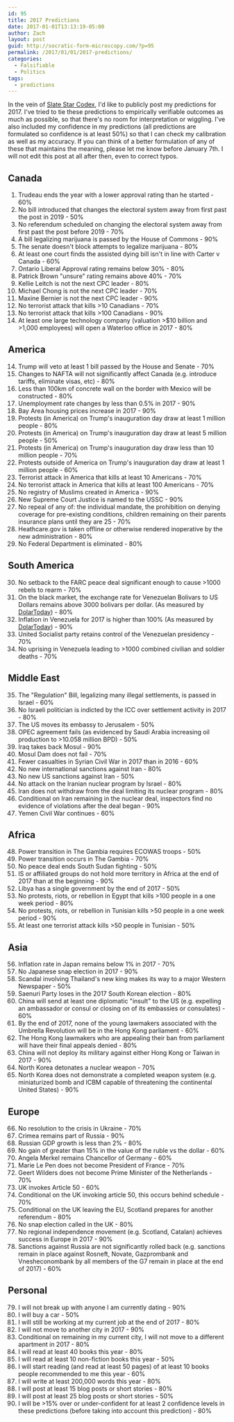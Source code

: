 ```yaml
---
id: 95
title: 2017 Predictions
date: 2017-01-01T13:13:19-05:00
author: Zach
layout: post
guid: http://socratic-form-microscopy.com/?p=95
permalink: /2017/01/01/2017-predictions/
categories:
  - Falsifiable
  - Politics
tags:
  - predictions
---
```


In the vein of <a href="http://slatestarcodex.com/2016/12/31/2016-predictions-calibration-results/">Slate Star Codex</a>, I'd like to publicly post my predictions for 2017. I've tried to tie these predictions to empirically verifiable outcomes as much as possible, so that there's no room for interpretation or wiggling. I've also included my confidence in my predictions (all predictions are formulated so confidence is at least 50%) so that I can check my calibration as well as my accuracy. If you can think of a better formulation of any of these that maintains the meaning, please let me know before January 7th. I will not edit this post at all after then, even to correct typos.

<h2>Canada</h2>
<ol>
 	<li>Trudeau ends the year with a lower approval rating than he started - 60%</li>
 	<li>No bill introduced that changes the electoral system away from first past the post in 2019 - 50%</li>
 	<li>No referendum scheduled on changing the electoral system away from first past the post before 2019 - 70%</li>
 	<li>A bill legalizing marijuana is passed by the House of Commons - 90%</li>
 	<li>The senate doesn't block attempts to legalize marijuana - 80%</li>
 	<li>At least one court finds the assisted dying bill isn't in line with Carter v Canada - 60%</li>
 	<li>Ontario Liberal Approval rating remains below 30% - 80%</li>
 	<li>Patrick Brown "unsure" rating remains above 40% - 70%</li>
 	<li>Kellie Leitch is not the next CPC leader - 80%</li>
 	<li>Michael Chong is not the next CPC leader - 70%</li>
 	<li>Maxine Bernier is not the next CPC leader - 90%</li>
 	<li>No terrorist attack that kills &gt;10 Canadians - 70%</li>
 	<li>No terrorist attack that kills &gt;100 Canadians - 90%</li>
 	<li>At least one large technology company (valuation &gt;$10 billion and &gt;1,000 employees) will open a Waterloo office in 2017 - 80%</li>
</ol>

<!--more-->

<h2>America</h2>
<ol start="14">
 	<li>Trump will veto at least 1 bill passed by the House and Senate - 70%</li>
 	<li>Changes to NAFTA will not significantly affect Canada (e.g. introduce tariffs, eliminate visas, etc) - 80%</li>
 	<li>Less than 100km of concrete wall on the border with Mexico will be constructed - 80%</li>
 	<li>Unemployment rate changes by less than 0.5% in 2017 - 90%</li>
 	<li>Bay Area housing prices increase in 2017 - 90%</li>
 	<li>Protests (in America) on Trump's inauguration day draw at least 1 million people - 80%</li>
 	<li>Protests (in America) on Trump's inauguration day draw at least 5 million people - 50%</li>
 	<li>Protests (in America) on Trump's inauguration day draw less than 10 million people - 70%</li>
 	<li>Protests outside of America on Trump's inauguration day draw at least 1 million people - 60%</li>
 	<li>Terrorist attack in America that kills at least 10 Americans - 70%</li>
 	<li>No terrorist attack in America that kills at least 100 Americans - 70%</li>
 	<li>No registry of Muslims created in America - 90%</li>
 	<li>New Supreme Court Justice is named to the USSC - 90%</li>
 	<li>No repeal of any of: the individual mandate, the prohibition on denying coverage for pre-existing conditions, children remaining on their parents insurance plans until they are 25 - 70%</li>
 	<li>Heathcare.gov is taken offline or otherwise rendered inoperative by the new administration - 80%</li>
 	<li>No Federal Department is eliminated - 80%</li>
</ol>
<h2>South America</h2>
<ol start="30">
 	<li>No setback to the FARC peace deal significant enough to cause &gt;1000 rebels to rearm - 70%</li>
 	<li>On the black market, the exchange rate for Venezuelan Bolivars to US Dollars remains above 3000 bolivars per dollar. (As measured by <a class="is-link" title="" href="https://dolartoday.com/indicadores/" target="_blank" rel="noreferrer">DolarToday</a>) - 80%</li>
 	<li>Inflation in Venezuela for 2017 is higher than 100% (As measured by <a class="is-link" title="" href="https://dolartoday.com/indicadores/" target="_blank" rel="noreferrer">DolarToday</a>) - 90%</li>
 	<li>United Socialist party retains control of the Venezuelan presidency - 70%</li>
 	<li>No uprising in Venezuela leading to &gt;1000 combined civilian and soldier deaths - 70%</li>
</ol>
<h2>Middle East</h2>
<ol start="35">
 	<li>The "Regulation" Bill, legalizing many illegal settlements, is passed in Israel - 60%</li>
 	<li>No Israeli politician is indicted by the ICC over settlement activity in 2017 - 80%</li>
 	<li>The US moves its embassy to Jerusalem - 50%</li>
 	<li>OPEC agreement fails (as evidenced by Saudi Arabia increasing oil production to &gt;10.058 million BPD) - 50%</li>
 	<li>Iraq takes back Mosul - 90%</li>
 	<li>Mosul Dam does not fail - 70%</li>
 	<li>Fewer casualties in Syrian Civil War in 2017 than in 2016 - 60%</li>
 	<li>No new international sanctions against Iran - 80%</li>
 	<li>No new US sanctions against Iran - 50%</li>
 	<li>No attack on the Iranian nuclear program by Israel - 80%</li>
 	<li>Iran does not withdraw from the deal limiting its nuclear program - 80%</li>
 	<li>Conditional on Iran remaining in the nuclear deal, inspectors find no evidence of violations after the deal began - 90%</li>
 	<li>Yemen Civil War continues - 60%</li>
</ol>
<h2>Africa</h2>
<ol start="48">
 	<li>Power transition in The Gambia requires ECOWAS troops - 50%</li>
 	<li>Power transition occurs in The Gambia - 70%</li>
 	<li>No peace deal ends South Sudan fighting - 50%</li>
 	<li>IS or affiliated groups do not hold more territory in Africa at the end of 2017 than at the beginning - 90%</li>
 	<li>Libya has a single government by the end of 2017 - 50%</li>
 	<li>No protests, riots, or rebellion in Egypt that kills &gt;100 people in a one week period - 80%</li>
 	<li>No protests, riots, or rebellion in Tunisian kills &gt;50 people in a one week period - 90%</li>
 	<li>At least one terrorist attack kills &gt;50 people in Tunisian - 50%</li>
</ol>
<h2>Asia</h2>
<ol start="56">
 	<li>Inflation rate in Japan remains below 1% in 2017 - 70%</li>
 	<li>No Japanese snap election in 2017 - 90%</li>
 	<li>Scandal involving Thailand's new king makes its way to a major Western Newspaper - 50%</li>
 	<li>Saenuri Party loses in the 2017 South Korean election - 80%</li>
 	<li>China will send at least one diplomatic "insult" to the US (e.g. expelling an ambassador or consul or closing on of its embassies or consulates) - 60%</li>
 	<li>By the end of 2017, none of the young lawmakers associated with the Umbrella Revolution will be in the Hong Kong parliament - 60%</li>
 	<li>The Hong Kong lawmakers who are appealing their ban from parliament will have their final appeals denied - 80%</li>
 	<li>China will not deploy its military against either Hong Kong or Taiwan in 2017 - 90%</li>
 	<li>North Korea detonates a nuclear weapon - 70%</li>
 	<li>North Korea does not demonstrate a completed weapon system (e.g. miniaturized bomb and ICBM capable of threatening the continental United States) - 90%</li>
</ol>
<h2>Europe</h2>
<ol start="66">
 	<li>No resolution to the crisis in Ukraine - 70%</li>
 	<li>Crimea remains part of Russia - 90%</li>
 	<li>Russian GDP growth is less than 2% - 80%</li>
 	<li>No gain of greater than 15% in the value of the ruble vs the dollar - 60%</li>
 	<li>Angela Merkel remains Chancellor of Germany - 60%</li>
 	<li>Marie Le Pen does not become President of France - 70%</li>
 	<li>Geert Wilders does not become Prime Minister of the Netherlands - 70%</li>
 	<li>UK invokes Article 50 - 60%</li>
 	<li>Conditional on the UK invoking article 50, this occurs behind schedule - 70%</li>
 	<li>Conditional on the UK leaving the EU, Scotland prepares for another referendum - 80%</li>
 	<li>No snap election called in the UK - 80%</li>
 	<li>No regional independence movement (e.g. Scotland, Catalan) achieves success in Europe in 2017 - 90%</li>
 	<li>Sanctions against Russia are not significantly rolled back (e.g. sanctions remain in place against Rosneft, Novate, Gazprombank and Vnesheconombank by all members of the G7 remain in place at the end of 2017) - 60%</li>
</ol>
<h2>Personal</h2>
<ol start="79">
 	<li>I will not break up with anyone I am currently dating - 90%</li>
 	<li>I will buy a car - 50%</li>
 	<li>I will still be working at my current job at the end of 2017 - 80%</li>
 	<li>I will not move to another city in 2017 - 90%</li>
 	<li>Conditional on remaining in my current city, I will not move to a different apartment in 2017 - 80%</li>
 	<li>I will read at least 40 books this year - 80%</li>
 	<li>I will read at least 10 non-fiction books this year - 50%</li>
 	<li>I will start reading (and read at least 50 pages) of at least 10 books people recommended to me this year - 60%</li>
 	<li>I will write at least 200,000 words this year - 80%</li>
 	<li>I will post at least 15 blog posts or short stories - 80%</li>
 	<li>I will post at least 25 blog posts or short stories - 50%</li>
 	<li>I will be &gt;15% over or under-confident for at least 2 confidence levels in these predictions (before taking into account this prediction) - 80%</li>
</ol>
